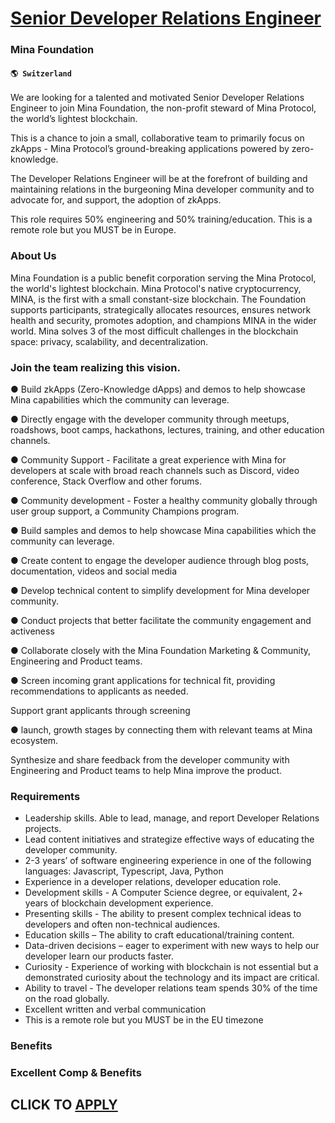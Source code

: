 # [Senior Developer Relations Engineer](https://www.remotewlb.com/apply/senior-developer-relations-engineer-58084)  
### Mina Foundation  
#### `🌎 Switzerland`  

We are looking for a talented and motivated Senior Developer Relations Engineer to join Mina Foundation, the non-profit steward of Mina Protocol, the world’s lightest blockchain.

This is a chance to join a small, collaborative team to primarily focus on zkApps - Mina Protocol’s ground-breaking applications powered by zero-knowledge.

The Developer Relations Engineer will be at the forefront of building and maintaining relations in the burgeoning Mina developer community and to advocate for, and support, the adoption of zkApps.

This role requires 50% engineering and 50% training/education. This is a remote role but you MUST be in Europe.

### About Us

Mina Foundation is a public benefit corporation serving the Mina Protocol, the world's lightest blockchain. Mina Protocol's native cryptocurrency, MINA, is the first with a small constant-size blockchain. The Foundation supports participants, strategically allocates resources, ensures network health and security, promotes adoption, and champions MINA in the wider world. Mina solves 3 of the most difficult challenges in the blockchain space: privacy, scalability, and decentralization.

### Join the team realizing this vision.

● Build zkApps (Zero-Knowledge dApps) and demos to help showcase Mina capabilities which the community can leverage.

● Directly engage with the developer community through meetups, roadshows, boot camps, hackathons, lectures, training, and other education channels.

● Community Support - Facilitate a great experience with Mina for developers at scale with broad reach channels such as Discord, video conference, Stack Overflow and other forums.

● Community development - Foster a healthy community globally through user group support, a Community Champions program.

● Build samples and demos to help showcase Mina capabilities which the community can leverage.

● Create content to engage the developer audience through blog posts, documentation, videos and social media

● Develop technical content to simplify development for Mina developer community.

● Conduct projects that better facilitate the community engagement and activeness

● Collaborate closely with the Mina Foundation Marketing & Community, Engineering and Product teams.

● Screen incoming grant applications for technical fit, providing recommendations to applicants as needed.

Support grant applicants through screening

● launch, growth stages by connecting them with relevant teams at Mina ecosystem.

Synthesize and share feedback from the developer community with Engineering and Product teams to help Mina improve the product.

### Requirements

  * Leadership skills. Able to lead, manage, and report Developer Relations projects.
  * Lead content initiatives and strategize effective ways of educating the developer community.
  * 2-3 years’ of software engineering experience in one of the following languages: Javascript, Typescript, Java, Python
  * Experience in a developer relations, developer education role.
  * Development skills - A Computer Science degree, or equivalent, 2+ years of blockchain development experience.
  * Presenting skills - The ability to present complex technical ideas to developers and often non-technical audiences.
  * Education skills – The ability to craft educational/training content.
  * Data-driven decisions – eager to experiment with new ways to help our developer learn our products faster.
  * Curiosity - Experience of working with blockchain is not essential but a demonstrated curiosity about the technology and its impact are critical.
  * Ability to travel - The developer relations team spends 30% of the time on the road globally.
  * Excellent written and verbal communication
  * This is a remote role but you MUST be in the EU timezone

### Benefits

### Excellent Comp & Benefits

  
## CLICK TO [APPLY](https://www.remotewlb.com/apply/senior-developer-relations-engineer-58084)

